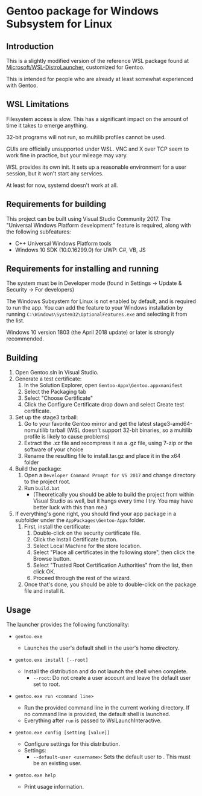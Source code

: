 # Gentoo package for Windows Subsystem for Linux
## Introduction 
This is a slightly modified version of the reference WSL package found at [Microsoft/WSL-DistroLauncher](https://github.com/Microsoft/WSL-DistroLauncher), customized for Gentoo.

This is intended for people who are already at least somewhat experienced with Gentoo.
  
## WSL Limitations
Filesystem access is slow. This has a significant impact on the amount of time it takes to emerge anything.

32-bit programs will not run, so multilib profiles cannot be used.

GUIs are officially unsupported under WSL. VNC and X over TCP seem to work fine in practice, but your mileage may vary.

WSL provides its own init. It sets up a reasonable environment for a user session, but it won't start any services.

At least for now, systemd doesn't work at all.
  
## Requirements for building
This project can be built using Visual Studio Community 2017. The "Universal Windows Platform development" feature is required, along with the following subfeatures:

* C++ Universal Windows Platform tools
* Windows 10 SDK (10.0.16299.0) for UWP: C#, VB, JS

## Requirements for installing and running 
The system must be in Developer mode (found in Settings -> Update & Security -> For developers)

The Windows Subsystem for Linux is not enabled by default, and is required to run the app. You can add the feature to your Windows installation by running `C:\Windows\System32\OptionalFeatures.exe` and selecting it from the list.

Windows 10 version 1803 (the April 2018 update) or later is strongly recommended.

## Building
1. Open Gentoo.sln in Visual Studio.
1. Generate a test certificate:
    1. In the Solution Explorer, open `Gentoo-Appx\Gentoo.appxmanifest`
    1. Select the Packaging tab
    1. Select "Choose Certificate"
    1. Click the Configure Certificate drop down and select Create test certificate.
1. Set up the stage3 tarball:
    1. Go to your favorite Gentoo mirror and get the latest stage3-amd64-nomultilib tarball (WSL doesn't support 32-bit binaries, so a multilib profile is likely to cause problems)
    1. Extract the .xz file and recompress it as a .gz file, using 7-zip or the software of your choice
    1. Rename the resulting file to install.tar.gz and place it in the x64 folder
1. Build the package:
    1. Open a `Developer Command Prompt for VS 2017` and change directory to the project root.
    1. Run `build.bat`
       * (Theoretically you should be able to build the project from within Visual Studio as well, but it hangs every time I try. You may have better luck with this than me.)
1. If everything's gone right, you should find your app package in a subfolder under the `AppPackages\Gentoo-Appx` folder.
    1. First, install the certificate:
	    1. Double-click on the security certificate file.
		1. Click the Install Certificate button.
		1. Select Local Machine for the store location.
		1. Select "Place all certificates in the following store", then click the Browse button.
		1. Select "Trusted Root Certification Authorities" from the list, then click OK.
		1. Proceed through the rest of the wizard.
	1. Once that's done, you should be able to double-click on the package file and install it.

## Usage
The launcher provides the following functionality:

* `gentoo.exe`
  - Launches the user's default shell in the user's home directory.

* `gentoo.exe install [--root]`
  - Install the distribution and do not launch the shell when complete.
    - `--root`: Do not create a user account and leave the default user set to root.

* `gentoo.exe run <command line>`
  - Run the provided command line in the current working directory. If no command line is provided, the default shell is launched.
  - Everything after `run` is passed to WslLaunchInteractive.

* `gentoo.exe config [setting [value]]`
  - Configure settings for this distribution.
  - Settings:
    - `--default-user <username>`: Sets the default user to <username>. This must be an existing user.

* `gentoo.exe help`
  - Print usage information.

